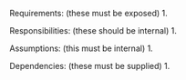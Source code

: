 Requirements: (these must be exposed)
1. 

Responsibilities: (these should be internal)
1.

Assumptions: (this must be internal)
1.

Dependencies: (these must be supplied)
1. 

